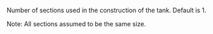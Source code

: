 Number of sections used in the construction of the tank. Default is 1.

Note: All sections assumed to be the same size.
